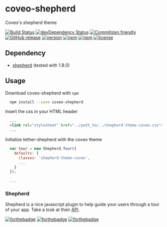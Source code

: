 # coveo-shepherd

Coveo's shepherd theme


[![Build Status](https://travis-ci.org/coveo/coveo-shepherd.svg?branch=master)](https://travis-ci.org/coveo/coveo-shepherd)
[![devDependency Status](https://david-dm.org/coveo/coveo-shepherd/dev-status.svg)](https://david-dm.org/coveo/coveo-shepherd#info=devDependencies)
[![Commitizen friendly](https://img.shields.io/badge/commitizen-friendly-brightgreen.svg)](http://commitizen.github.io/cz-cli/)
[![GitHub release](https://img.shields.io/github/release/coveo/coveo-shepherd.svg)](https://github.com/coveo/coveo-shepherd/releases/)
[![version](https://img.shields.io/npm/v/coveo-shepherd.svg)](https://www.npmjs.org/package/coveo-shepherd)
[![npm](https://img.shields.io/npm/dt/coveo-shepherd.svg)](https://www.npmjs.org/package/coveo-shepherd)
[![npm](https://img.shields.io/npm/dm/coveo-shepherd.svg)](https://www.npmjs.org/package/coveo-shepherd)
[![license](https://img.shields.io/github/license/coveo/coveo-shepherd.svg)](https://github.com/coveo/coveo-shepherd/blob/master/LICENSE)


## Dependency

- [shepherd](https://github.com/HubSpot/shepherd) (tested with 1.8.0)

## Usage

Download coveo-shepherd with `npm`

```sh
  npm install --save coveo-shepherd
```

Insert the css in your HTML header

```html
  ...
  <link rel="stylesheet" href="../path_to/../shepherd-theme-coveo.css">
  ...
```

Initialize tether-shepherd with the coveo theme

```js
  var tour = new Shepherd.Tour({
    defaults: {
      classes: 'shepherd-theme-coveo',
      ...
    }
  });

  ...
```

### Shepherd

Shepherd is a nice javascript plugin to help guide your users through a tour of your app.
Take a look at their [API](http://github.hubspot.com/shepherd/).

[![forthebadge](http://forthebadge.com/images/badges/built-with-love.svg)](http://forthebadge.com)
[![forthebadge](http://forthebadge.com/images/badges/built-by-developers.svg)](http://forthebadge.com)
[![forthebadge](http://forthebadge.com/images/badges/uses-css.svg)](http://forthebadge.com)
